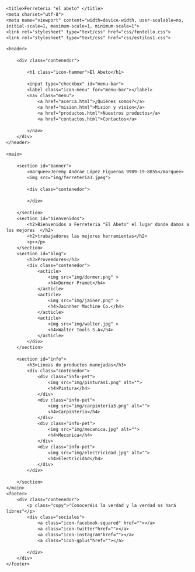 <!DOCTYPE html>
<html lang="es">
<head>

	<title>Ferreteria "el abeto" </title>
	<meta charset="utf-8">
	<meta name="viewport" content="width=device-width, user-scalable=no, initial-scale=1, maximum-scale=1, minimum-scale=1">
	<link rel="stylesheet" type="text/css" href="css/fontello.css">
	<link rel="stylesheet" type="text/css" href="css/estilos1.css">


</head>

</head>

	<header>

		<div class="contenedor">

			<h1 class="icon-hammer">El Abeto</h1>

			<input type="checkbox" id="menu-bar">
			<label class="icon-menu" for="menu-bar"></label>
			<nav class="menu">
				<a href="acerca.html">¿Quiénes somos?</a>
				<a href="mision.html">Mision y vision</a>
				<a href="productos.html">Nuestros productos</a>
				<a href="contactos.html">Contactos</a>

			</nav>
		</div>
	</header>

	<main>

		<section id="banner">
			<marquee>Jeremy Andrae López Figueroa 9989-19-8855</marquee>
			<img src="img/ferreteria3.jpeg">

			<div class="contenedor">
				
			</div>
			
		</section>
		<section id="bienvenidos">
			<h2>Bienvenidos a Ferreteria "El Abeto" el lugar donde damos a los mejores  </h2>
			<h2>trabajadores las mejores herramientas</h2>
			<p></p>
		</section>
		<section id="blog">
			<h3>Proveedores</h3>
			<div class="contenedor">
				<acticle>
					<img src="img/dormer.png" >
					<h4>Dormer Pramet</h4>
				</acticle>
				<acticle>
					<img src="img/jainer.png" >
					<h4>Jainnher Machine Co.</h4>
				</acticle>
				<acticle>
					<img src="img/walter.jpg" >
					<h4>Walter Tools S.A</h4>
				</acticle>
			</div>
		</section>

		<section id="info">
			<h3>Lineas de productos manejadas</h3>
			<div class="contenedor">
				<div class="info-pet">
					<img src="img/pinturas1.png" alt="">
					<h4>Pintura</h4>
				</div>
				<div class="info-pet">
					<img src="img/carpinteria3.png" alt="">
					<h4>Carpinteria</h4>
				</div>
				<div class="info-pet">
					<img src="img/mecanica.jpg" alt="">
					<h4>Mecanica</h4>
				</div>
				<div class="info-pet">
					<img src="img/electricidad.jpg" alt="">
					<h4>Electricidad</h4>
				</div>
			</div>
			
		</section>
	</main>
	<footer>
		<div class="contenedor">
			<p class="copy">"Conoceréis la verdad y la verdad os hará libres"</p>
			<div class="sociales">
				<a class="icon-facebook-squared" href=""></a>
				<a class="icon-twitter"href=""></a>
				<a class="icon-instagram"href=""></a>
				<a class="icon-gplus"href=""></a>
				
			</div>
		</div>
	</footer>
</body>
</html>
